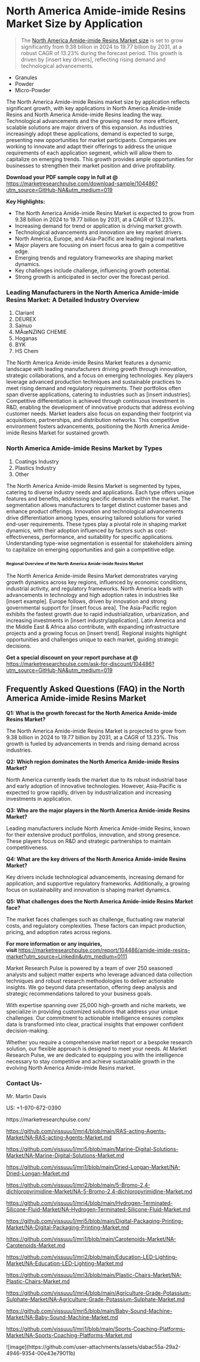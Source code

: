 <h1>North America Amide-imide Resins Market&nbsp;Size by Application</h1><blockquote><p>The <a href="https://marketresearchpulse.com/download-sample/104486?utm_source=GitHub-NA&amp;utm_medium=019">North America Amide-imide Resins Market size</a> is set to grow significantly from 9.38 billion in 2024 to 19.77 billion by 2031, at a robust CAGR of 13.23% during the forecast period. This growth is driven by [insert key drivers], reflecting rising demand and technological advancements.</p></blockquote><ul><li>Granules<li> Powder<li> Micro-Powder</li></ul><p>The North America Amide-imide Resins market size by application reflects significant growth, with key applications in North America Amide-imide Resins and North America Amide-imide Resins leading the way. Technological advancements and the growing need for more efficient, scalable solutions are major drivers of this expansion. As industries increasingly adopt these applications, demand is expected to surge, presenting new opportunities for market participants. Companies are working to innovate and adapt their offerings to address the unique requirements of each application segment, which will allow them to capitalize on emerging trends. This growth provides ample opportunities for businesses to strengthen their market position and drive profitability.</p><p><strong>Download your PDF sample copy in full at @ </strong><a href="https://marketresearchpulse.com/download-sample/104486?utm_source=GitHub-NA&amp;utm_medium=019">https://marketresearchpulse.com/download-sample/104486?utm_source=GitHub-NA&amp;utm_medium=019</a></p><p><strong>Key Highlights: </strong></p><ul><li>The North America Amide-imide Resins Market is expected to grow from 9.38 billion in 2024 to 19.77 billion by 2031, at a CAGR of 13.23%.</li><li>Increasing demand for trend or application is driving market growth.</li><li>Technological advancements and innovation are key market drivers.</li><li>North America, Europe, and Asia-Pacific are leading regional markets.</li><li>Major players are focusing on insert focus area to gain a competitive edge.</li><li>Emerging trends and regulatory frameworks are shaping market dynamics.</li><li>Key challenges include challenge, influencing growth potential.</li><li>Strong growth is anticipated in sector over the forecast period.</li></ul><h3>Leading Manufacturers in the North America Amide-imide Resins Market: A Detailed Industry Overview</h3><ol><li>Clariant</li><li>DEUREX</li><li>Sainuo</li><li>MÃœNZING CHEMIE</li><li>Hoganas</li><li>BYK</li><li>HS Chem</li></ol><div class="flex max-w-full flex-col flex-grow"><div class="min-h-8 text-message flex w-full flex-col items-end gap-2 whitespace-normal break-words [.text-message+&amp;]:mt-5" dir="auto" data-message-author-role="assistant" data-message-id="fd8432e4-4910-450d-b182-61b7bfb0a01f" data-message-model-slug="gpt-4o"><div class="flex w-full flex-col gap-1 empty:hidden first:pt-[3px]"><div class="markdown prose w-full break-words dark:prose-invert light"><p>The North America Amide-imide Resins Market features a dynamic landscape with leading manufacturers driving growth through innovation, strategic collaborations, and a focus on emerging technologies. Key players leverage advanced production techniques and sustainable practices to meet rising demand and regulatory requirements. Their portfolios often span diverse applications, catering to industries such as [insert industries]. Competitive differentiation is achieved through continuous investment in R&amp;D, enabling the development of innovative products that address evolving customer needs. Market leaders also focus on expanding their footprint via acquisitions, partnerships, and distribution networks. This competitive environment fosters advancements, positioning the North America Amide-imide Resins Market for sustained growth.</p></div></div></div></div><h3>North America Amide-imide Resins Market by Types</h3><ol><li>Coatings Industry<li> Plastics Industry<li> Other</li></ol><div class="flex max-w-full flex-col flex-grow"><div class="min-h-8 text-message flex w-full flex-col items-end gap-2 whitespace-normal break-words [.text-message+&amp;]:mt-5" dir="auto" data-message-author-role="assistant" data-message-id="084470be-0bb7-4664-bddf-5156b4f41249" data-message-model-slug="gpt-4o-mini"><div class="flex w-full flex-col gap-1 empty:hidden first:pt-[3px]"><div class="markdown prose w-full break-words dark:prose-invert light"><p>The North America Amide-imide Resins Market is segmented by types, catering to diverse industry needs and applications. Each type offers unique features and benefits, addressing specific demands within the market. The segmentation allows manufacturers to target distinct customer bases and enhance product offerings. Innovation and technological advancements drive differentiation among types, ensuring tailored solutions for varied end-user requirements. These types play a pivotal role in shaping market dynamics, with their adoption influenced by factors such as cost-effectiveness, performance, and suitability for specific applications. Understanding type-wise segmentation is essential for stakeholders aiming to capitalize on emerging opportunities and gain a competitive edge.</p></div></div></div></div><h3><span style="font-size: 11px;">Regional Overview of the North America Amide-imide Resins Market</span></h3><div class="flex max-w-full flex-col flex-grow"><div class="min-h-8 text-message flex w-full flex-col items-end gap-2 whitespace-normal break-words [.text-message+&amp;]:mt-5" dir="auto" data-message-author-role="assistant" data-message-id="e9038762-ce64-4e30-91c9-9bd413514231" data-message-model-slug="gpt-4o-mini"><div class="flex w-full flex-col gap-1 empty:hidden first:pt-[3px]"><div class="markdown prose w-full break-words dark:prose-invert light"><p>The North America Amide-imide Resins Market demonstrates varying growth dynamics across key regions, influenced by economic conditions, industrial activity, and regulatory frameworks. North America leads with advancements in technology and high adoption rates in industries like [insert example]. Europe follows, driven by innovation and strong governmental support for [insert focus area]. The Asia-Pacific region exhibits the fastest growth due to rapid industrialization, urbanization, and increasing investments in [insert industry/application]. Latin America and the Middle East &amp; Africa also contribute, with expanding infrastructure projects and a growing focus on [insert trend]. Regional insights highlight opportunities and challenges unique to each market, guiding strategic decisions.</p></div></div></div></div><p><strong>Get a special discount on your report purchase at @ </strong><a href="https://marketresearchpulse.com/ask-for-discount/104486?utm_source=GitHub-NA&amp;utm_medium=019">https://marketresearchpulse.com/ask-for-discount/104486?utm_source=GitHub-NA&amp;utm_medium=019</a></p><h2>Frequently Asked Questions (FAQ) in the North America Amide-imide Resins Market</h2><p><strong>Q1: What is the growth forecast for the North America Amide-imide Resins Market?</strong></p><p>The North America Amide-imide Resins Market is projected to grow from 9.38 billion in 2024 to 19.77 billion by 2031, at a CAGR of 13.23%. This growth is fueled by advancements in trends and rising demand across industries.</p><p><strong>Q2: Which region dominates the North America Amide-imide Resins Market?</strong></p><p>North America currently leads the market due to its robust industrial base and early adoption of innovative technologies. However, Asia-Pacific is expected to grow rapidly, driven by industrialization and increasing investments in application.</p><p><strong>Q3: Who are the major players in the North America Amide-imide Resins Market?</strong></p><p>Leading manufacturers include North America Amide-imide Resins, known for their extensive product portfolios, innovation, and strong presence. These players focus on R&amp;D and strategic partnerships to maintain competitiveness.</p><p><strong>Q4: What are the key drivers of the North America Amide-imide Resins Market?</strong></p><p>Key drivers include technological advancements, increasing demand for application, and supportive regulatory frameworks. Additionally, a growing focus on sustainability and innovation is shaping market dynamics.</p><p><strong>Q5: What challenges does the North America Amide-imide Resins Market face?</strong></p><p>The market faces challenges such as challenge, fluctuating raw material costs, and regulatory complexities. These factors can impact production, pricing, and adoption rates across regions.</p><p><strong>For more information or any inquiries, visit&nbsp;</strong><a href="https://marketresearchpulse.com/report/104486/amide-imide-resins-market?utm_source=Linkedin&utm_medium=0111">https://marketresearchpulse.com/report/104486/amide-imide-resins-market?utm_source=Linkedin&utm_medium=0111</a></p><p>Market Research Pulse is powered by a team of over 250 seasoned analysts and subject matter experts who leverage advanced data collection techniques and robust research methodologies to deliver actionable insights. We go beyond data presentation, offering deep analysis and strategic recommendations tailored to your business goals.</p><p>With expertise spanning over 25,000 high-growth and niche markets, we specialize in providing customized solutions that address your unique challenges. Our commitment to actionable intelligence ensures complex data is transformed into clear, practical insights that empower confident decision-making.</p><p>Whether you require a comprehensive market report or a bespoke research solution, our flexible approach is designed to meet your needs. At Market Research Pulse, we are dedicated to equipping you with the intelligence necessary to stay competitive and achieve sustainable growth in the evolving North America Amide-imide Resins market.</p><h3><strong>Contact Us-</strong></h3><p>Mr. Martin Davis</p><p>US: +1-970-672-0390</p><p>https://marketresearchpulse.com/</p><p><a href="https://github.com/vissuuu1/mri4/blob/main/RAS-acting-Agents-Market/NA-RAS-acting-Agents-Market.md">https://github.com/vissuuu1/mri4/blob/main/RAS-acting-Agents-Market/NA-RAS-acting-Agents-Market.md</a></p><p><a href="https://github.com/vissuuu1/mri5/blob/main/Marine-Digital-Solutions-Market/NA-Marine-Digital-Solutions-Market.md">https://github.com/vissuuu1/mri5/blob/main/Marine-Digital-Solutions-Market/NA-Marine-Digital-Solutions-Market.md</a></p><p><a href="https://github.com/vissuuu1/mri1/blob/main/Dried-Longan-Market/NA-Dried-Longan-Market.md">https://github.com/vissuuu1/mri1/blob/main/Dried-Longan-Market/NA-Dried-Longan-Market.md</a></p><p><a href="https://github.com/vissuuu1/mri2/blob/main/5-Bromo-2,4-dichloropyrimidine-Market/NA-5-Bromo-2,4-dichloropyrimidine-Market.md">https://github.com/vissuuu1/mri2/blob/main/5-Bromo-2,4-dichloropyrimidine-Market/NA-5-Bromo-2,4-dichloropyrimidine-Market.md</a></p><p><a href="https://github.com/vissuuu1/mri4/blob/main/Hydrogen-Terminated-Silicone-Fluid-Market/NA-Hydrogen-Terminated-Silicone-Fluid-Market.md">https://github.com/vissuuu1/mri4/blob/main/Hydrogen-Terminated-Silicone-Fluid-Market/NA-Hydrogen-Terminated-Silicone-Fluid-Market.md</a></p><p><a href="https://github.com/vissuuu1/mri5/blob/main/Digital-Packaging-Printing-Market/NA-Digital-Packaging-Printing-Market.md">https://github.com/vissuuu1/mri5/blob/main/Digital-Packaging-Printing-Market/NA-Digital-Packaging-Printing-Market.md</a></p><p><a href="https://github.com/vissuuu1/mri1/blob/main/Carotenoids-Market/NA-Carotenoids-Market.md">https://github.com/vissuuu1/mri1/blob/main/Carotenoids-Market/NA-Carotenoids-Market.md</a></p><p><a href="https://github.com/vissuuu1/mri2/blob/main/Education-LED-Lighting-Market/NA-Education-LED-Lighting-Market.md">https://github.com/vissuuu1/mri2/blob/main/Education-LED-Lighting-Market/NA-Education-LED-Lighting-Market.md</a></p><p><a href="https://github.com/vissuuu1/mri3/blob/main/Plastic-Chairs-Market/NA-Plastic-Chairs-Market.md">https://github.com/vissuuu1/mri3/blob/main/Plastic-Chairs-Market/NA-Plastic-Chairs-Market.md</a></p><p><a href="https://github.com/vissuuu1/mri4/blob/main/Agriculture-Grade-Potassium-Sulphate-Market/NA-Agriculture-Grade-Potassium-Sulphate-Market.md">https://github.com/vissuuu1/mri4/blob/main/Agriculture-Grade-Potassium-Sulphate-Market/NA-Agriculture-Grade-Potassium-Sulphate-Market.md</a></p><p><a href="https://github.com/vissuuu1/mri5/blob/main/Baby-Sound-Machine-Market/NA-Baby-Sound-Machine-Market.md">https://github.com/vissuuu1/mri5/blob/main/Baby-Sound-Machine-Market/NA-Baby-Sound-Machine-Market.md</a></p><p><a href="https://github.com/vissuuu1/mri1/blob/main/Sports-Coaching-Platforms-Market/NA-Sports-Coaching-Platforms-Market.md">https://github.com/vissuuu1/mri1/blob/main/Sports-Coaching-Platforms-Market/NA-Sports-Coaching-Platforms-Market.md</a></p>
![image](https://github.com/user-attachments/assets/dabac55a-29a2-4946-9354-00e43e79011b)
